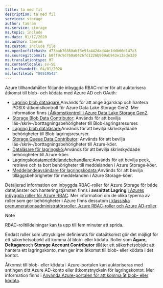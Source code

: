 ```yaml
---
title: ta med fil
description: ta med fil
services: storage
author: tamram
ms.service: storage
ms.topic: include
ms.date: 01/17/2020
ms.author: tamram
ms.custom: include file
ms.openlocfilehash: d73bab76860abf3e9fa442dad44e1ddb66d147a3
ms.sourcegitcommit: b0ff9c9d760a0426fd1226b909ab943e13ade330
ms.translationtype: MT
ms.contentlocale: sv-SE
ms.lasthandoff: 04/01/2020
ms.locfileid: "80519543"
---
```

Azure tillhandahåller följande inbyggda RBAC-roller för att auktorisera åtkomst till blob- och ködata med Azure AD och OAuth:

- [Lagring blob dataägare:](../articles/role-based-access-control/built-in-roles.md#storage-blob-data-owner)Används för att ange ägarskap och hantera POSIX-åtkomstkontroll för Azure Data Lake Storage Gen2. Mer information finns [i Åtkomstkontroll i Azure Data Lake Storage Gen2](../articles/storage/blobs/data-lake-storage-access-control.md).
- [Storage Blob Data Contributor](../articles/role-based-access-control/built-in-roles.md#storage-blob-data-contributor): Används för att bevilja läs-/skriv-/borttagningsbehörigheter till Blob-lagringsresurser.
- [Lagring blob dataläsare:](../articles/role-based-access-control/built-in-roles.md#storage-blob-data-reader)Används för att bevilja skrivskyddade behörigheter till Blob lagringsresurser.
- [Storage Queue Data Contributor](../articles/role-based-access-control/built-in-roles.md#storage-queue-data-contributor): Används för att bevilja läs-/skriv-/borttagningsbehörigheter till Azure-köer.
- [Dataläsare för lagringskö:](../articles/role-based-access-control/built-in-roles.md#storage-queue-data-reader)Används för att bevilja skrivskyddade behörigheter till Azure-köer.
- [Lagringsködatameddelandebehandlare:](../articles/role-based-access-control/built-in-roles.md#storage-queue-data-message-processor)Används för att bevilja peek, retrieve och ta bort behörigheter till meddelanden i Azure Storage-köer.
- [Meddelandeavsändare för lagringsködata:](../articles/role-based-access-control/built-in-roles.md#storage-queue-data-message-sender)Används för att bevilja tilläggsbehörigheter för meddelanden i Azure Storage-köer.

Detaljerad information om inbyggda RBAC-roller för Azure Storage för både datatjänster och hanteringstjänsten finns i **avsnittet Lagring** [i Azures inbyggda roller för Azure RBAC](../articles/role-based-access-control/built-in-roles.md#storage). Mer information om de olika typerna av roller som ger behörigheter i Azure finns dessutom [i klassiska prenumerationsadministratörsroller, Azure RBAC-roller och Azure AD-roller](../articles/role-based-access-control/rbac-and-directory-admin-roles.md).

> [!NOTE]
> RBAC-rolltilldelningar kan ta upp till fem minuter att sprida.
>
> Endast roller som uttryckligen definierats för dataåtkomst gör det möjligt för ett säkerhetsobjekt att komma åt blob- eller ködata. Roller som **Ägare,** **Deltagare**och **Storage Account Contributor** tillåter ett säkerhetsobjekt att hantera ett lagringskonto, men ger inte åtkomst till blob- eller ködata i det kontot.
>
> Åtkomst till blob- eller ködata i Azure-portalen kan auktoriseras med antingen ditt Azure AD-konto eller åtkomstnyckeln för lagringskontot. Mer information finns i [Använda Azure-portalen för att komma åt blob- eller ködata](../articles/storage/common/storage-access-blobs-queues-portal.md).
